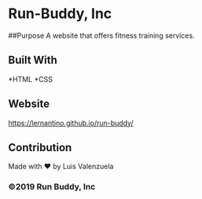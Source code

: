 # Run-Buddy, Inc

##Purpose
A website that offers fitness training services.

## Built With
*HTML
*CSS

## Website
https://lernantino.github.io/run-buddy/

## Contribution
Made with ❤️ by Luis Valenzuela

### ©2019 Run Buddy, Inc
